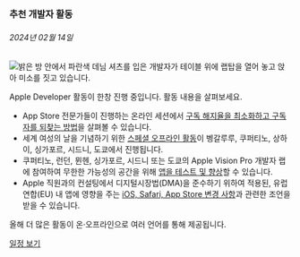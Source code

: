 <!-- ### MySkills
BootStrap & React.js  
<img src="https://img.shields.io/badge/HTML5-E34F26?style=flat-square&logo=HTML5&logoColor=white"/></a>
<img src="https://img.shields.io/badge/CSS3-1572B6?style=flat-square&logo=CSS3&logoColor=white"/></a>
<img src="https://img.shields.io/badge/JavaScript-F7DF1E?style=flat-square&logo=JavaScript&logoColor=white"/></a>
<img src="https://img.shields.io/badge/React.js-1E8CBE?style=flat-square&logo=JavaScript&logoColor=white"/></a>   -->

<!-- Android & IOS  
<img src="https://img.shields.io/badge/Java-007396?style=flat-square&logo=Java&logoColor=white"/></a>
<img src="https://img.shields.io/badge/Swift-F05138?style=flat-square&logo=Swift&logoColor=white"/></a> -->
<!-- 
Languages  
<img src="https://img.shields.io/badge/C-A8B9CC?style=flat-square&logo=C&logoColor=white"/></a>
<img src="https://img.shields.io/badge/C++-00599C?style=flat-square&logo=C%2B%2B&logoColor=white"/></a>
<img src="https://img.shields.io/badge/Python-3776AB?style=flat-square&logo=Python&logoColor=white"/></a>

algorithms  
<img src="https://img.shields.io/badge/Baekjoon-Gold4-gold?style=flat-square&labelColor=004088"/></a> -->
<!-- 
Contact  
[<img src="https://img.shields.io/badge/l06094@gmail.com-EA4335?style=flat-square&logo=Gmail&logoColor=white"/>](l06094@gmail.com)
<a href="dlwjsgml02@naver.com"><img src="https://img.shields.io/badge/dlwjsgml02@naver.com-0ABF53?style=flat-square&logo=Nintendo&logoColor=white"/></a>
<img src="https://img.shields.io/badge/jeon__hui__22-E4405F?style=flat-square&logo=Instagram&logoColor=white"/></a>  

---
![Top Langs](https://github-readme-stats.vercel.app/api/top-langs/?username=6810779s&layout=compact&theme=algolia) 

![Jeonhui's GitHub stats](https://github-readme-stats.vercel.app/api?username=Jeonhui&show_icons=true&theme=algolia)  
 -->

<!-- [![Solved.ac
프로필](http://mazassumnida.wtf/api/v2/generate_badge?boj=whas02)](https://solved.ac/whas02)  

# IOS developer News -->

<!--
 <pre>
    ___  _______   ________  ________   ___  ___  ___  ___  ___     
   |\  \|\  ___ \ |\   __  \|\   ___  \|\  \|\  \|\  \|\  \|\  \    
   \ \  \ \   __/|\ \  \|\  \ \  \\ \  \ \  \\\  \ \  \\\  \ \  \   
 __ \ \  \ \  \_|/_\ \  \\\  \ \  \\ \  \ \   __  \ \  \\\  \ \  \  
|\  \\_\  \ \  \_|\ \ \  \\\  \ \  \\ \  \ \  \ \  \ \  \\\  \ \  \ 
\ \________\ \_______\ \_______\ \__\\ \__\ \__\ \__\ \_______\ \__\
 \|________|\|_______|\|_______|\|__| \|__|\|__|\|__|\|_______|\|__|</pre>
                                                          
                                                                    
-->                                                                    
###  추천 개발자 활동  
###### 2024년 02월 14일  
<div class="article-text"><div class="inline-article-image"><img alt="밝은 방 안에서 파란색 데님 셔츠를 입은 개발자가 테이블 위에 랩탑을 열어 놓고 앉아 미소를 짓고 있습니다." data-hires="false" data-img-dark="https://devimages-cdn.apple.com/wwdc-services/articles/images/02C54728-A44D-49AF-923D-EC54D9EBF3DC/2048.jpeg" src="https://devimages-cdn.apple.com/wwdc-services/articles/images/02C54728-A44D-49AF-923D-EC54D9EBF3DC/2048.jpeg"/></div><p>Apple Developer 활동이 한창 진행 중입니다. 활동 내용을 살펴보세요.</p><ul>
<li>App Store 전문가들이 진행하는 온라인 세션에서 <a href="https://developer.apple.com/events/view/upcoming-events?q=app%20store">구독 해지율을 최소화하고 구독자를 되찾는 방법</a>을 살펴볼 수 있습니다.</li>
<li>세계 여성의 날을 기념하기 위한 <a href="https://developer.apple.com/events/view/upcoming-events?q=%EC%97%AC%EC%84%B1">스페셜 오프라인 활동</a>이 벵갈루루, 쿠퍼티노, 상하이, 싱가포르, 시드니, 도쿄에서 진행됩니다.</li>
<li>쿠퍼티노, 런던, 뮌헨, 싱가포르, 시드니 또는 도쿄의 Apple Vision Pro 개발자 랩에 참여하여 무한한 가능성의 공간을 위해 <a href="https://developer.apple.com/events/view/upcoming-events?q=apple%20vision%20pro%20%EA%B0%9C%EB%B0%9C%EC%9E%90%20%EB%9E%A9">앱을 테스트 및 향상</a>할 수 있습니다.</li>
<li>Apple 직원과의 컨설팅에서 디지털시장법(DMA)을 준수하기 위하여 적용된, 유럽 연합(EU) 내 앱에 영향을 주는 <a href="https://developer.apple.com/events/view/upcoming-events?q=%EC%9C%A0%EB%9F%BD%20%EC%97%B0%ED%95%A9">iOS, Safari, App Store 변경 사항</a>과 관련한 조언을 받을 수 있습니다. </li>
</ul><p>올해 더 많은 활동이 온·오프라인으로 여러 언어를 통해 제공됩니다. </p><p><a href="https://developer.apple.com/events/view/upcoming-events"><span class="icon icon-after icon-chevronright nowrap">일정 보기</span></a></p></div>